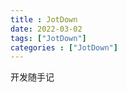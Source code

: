 ```yaml
---
title : JotDown
date: 2022-03-02 
tags: ["JotDown"]
categories : ["JotDown"]
---
```


开发随手记

<!--more-->
